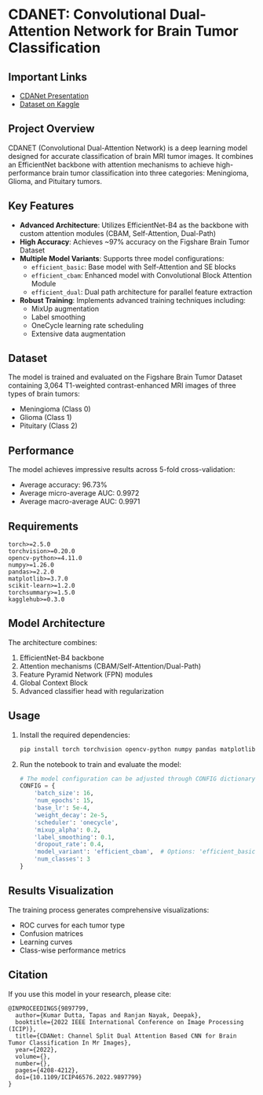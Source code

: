 # CDANET: Convolutional Dual-Attention Network for Brain Tumor Classification

## Important Links
- [CDANet Presentation](https://docs.google.com/presentation/d/113aG7IPbJ4JlwCnHFGENeLVvkC7v_OmkL6FyI-s4ygQ/edit?usp=sharing)
- [Dataset on Kaggle](https://www.kaggle.com/datasets/ashkhagan/figshare-brain-tumor-dataset/)

## Project Overview
CDANET (Convolutional Dual-Attention Network) is a deep learning model designed for accurate classification of brain MRI tumor images. It combines an EfficientNet backbone with attention mechanisms to achieve high-performance brain tumor classification into three categories: Meningioma, Glioma, and Pituitary tumors.

## Key Features
- **Advanced Architecture**: Utilizes EfficientNet-B4 as the backbone with custom attention modules (CBAM, Self-Attention, Dual-Path)
- **High Accuracy**: Achieves ~97% accuracy on the Figshare Brain Tumor Dataset
- **Multiple Model Variants**: Supports three model configurations:
  - `efficient_basic`: Base model with Self-Attention and SE blocks
  - `efficient_cbam`: Enhanced model with Convolutional Block Attention Module
  - `efficient_dual`: Dual path architecture for parallel feature extraction
- **Robust Training**: Implements advanced training techniques including:
  - MixUp augmentation
  - Label smoothing
  - OneCycle learning rate scheduling
  - Extensive data augmentation

## Dataset
The model is trained and evaluated on the Figshare Brain Tumor Dataset containing 3,064 T1-weighted contrast-enhanced MRI images of three types of brain tumors:
- Meningioma (Class 0)
- Glioma (Class 1)
- Pituitary (Class 2)

## Performance
The model achieves impressive results across 5-fold cross-validation:
- Average accuracy: 96.73%
- Average micro-average AUC: 0.9972
- Average macro-average AUC: 0.9971

## Requirements
```
torch>=2.5.0
torchvision>=0.20.0
opencv-python>=4.11.0
numpy>=1.26.0
pandas>=2.2.0
matplotlib>=3.7.0
scikit-learn>=1.2.0
torchsummary>=1.5.0
kagglehub>=0.3.0
```

## Model Architecture
The architecture combines:
1. EfficientNet-B4 backbone
2. Attention mechanisms (CBAM/Self-Attention/Dual-Path)
3. Feature Pyramid Network (FPN) modules
4. Global Context Block
5. Advanced classifier head with regularization

## Usage
1. Install the required dependencies:
   ```bash
   pip install torch torchvision opencv-python numpy pandas matplotlib scikit-learn torchsummary kagglehub
   ```

2. Run the notebook to train and evaluate the model:
   ```python
   # The model configuration can be adjusted through CONFIG dictionary:
   CONFIG = {
       'batch_size': 16,
       'num_epochs': 15,
       'base_lr': 5e-4,
       'weight_decay': 2e-5,
       'scheduler': 'onecycle',
       'mixup_alpha': 0.2,
       'label_smoothing': 0.1,
       'dropout_rate': 0.4,
       'model_variant': 'efficient_cbam',  # Options: 'efficient_basic', 'efficient_cbam', 'efficient_dual'
       'num_classes': 3
   }
   ```

## Results Visualization
The training process generates comprehensive visualizations:
- ROC curves for each tumor type
- Confusion matrices
- Learning curves
- Class-wise performance metrics

## Citation
If you use this model in your research, please cite:
```
@INPROCEEDINGS{9897799,
  author={Kumar Dutta, Tapas and Ranjan Nayak, Deepak},
  booktitle={2022 IEEE International Conference on Image Processing (ICIP)}, 
  title={CDANet: Channel Split Dual Attention Based CNN for Brain Tumor Classification In Mr Images}, 
  year={2022},
  volume={},
  number={},
  pages={4208-4212},
  doi={10.1109/ICIP46576.2022.9897799}
}
